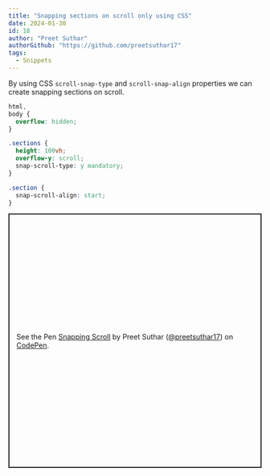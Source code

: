 ```yaml
---
title: "Snapping sections on scroll only using CSS"
date: 2024-01-30
id: 18
author: "Preet Suthar"
authorGithub: "https://github.com/preetsuthar17"
tags:
  - Snippets
---
```


By using CSS `scroll-snap-type` and `scroll-snap-align` properties we can create snapping sections on scroll.

```css
html,
body {
  overflow: hidden;
}

.sections {
  height: 100vh;
  overflow-y: scroll;
  snap-scroll-type: y mandatory;
}

.section {
  snap-scroll-align: start;
}
```

<p class="codepen" data-height="506.5454559326172" data-default-tab="result" data-slug-hash="KKEZOmN" data-user="preetsuthar17" style="height: 506.5454559326172px; box-sizing: border-box; display: flex; align-items: center; justify-content: center; border: 2px solid; margin: 1em 0; padding: 1em;">
  <span>See the Pen <a href="https://codepen.io/preetsuthar17/pen/KKEZOmN">
  Snapping Scroll</a> by Preet Suthar (<a href="https://codepen.io/preetsuthar17">@preetsuthar17</a>)
  on <a href="https://codepen.io">CodePen</a>.</span>
</p>
